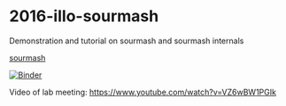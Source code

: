 # 2016-illo-sourmash

Demonstration and tutorial on sourmash and sourmash internals

[sourmash](http://sourmash.readthedocs.io/en/latest/)

[![Binder](http://mybinder.org/badge.svg)](http://mybinder.org:/repo/dib-lab/2016-illo-sourmash)

Video of lab meeting: https://www.youtube.com/watch?v=VZ6wBW1PGIk
